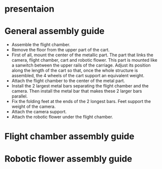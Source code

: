 # presentaion


# General assembly guide 

- Assemble the flight chamber. 
- Remove the floor from the upper part of the cart.  
- First of all, mount the center of the metallic part. The part that links the camera, flight chamber, cart and robotic flower.  This part is mounted like a sanwitch between the upper rails of the carriage. Adjust its position along the length of the cart so that, once the whole structure is assembled, the 4 wheels of the cart support an equivalent weight. 
- Attach the flight chamber to the center of the metal part. 
- Install the 2 largest metal bars separating the flight chamber and the camera. Then install the metal bar that makes these 2 larger bars parallel. 
- Fix the folding feet at the ends of the 2 longest bars. Feet support the weight of the camera.  
- Attach the camera support. 
- Attach the robotic flower under the flight chamber.   

# Flight chamber assembly guide  

# Robotic flower assembly guide 
 